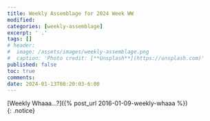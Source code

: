 ```yaml
---
title: Weekly Assemblage for 2024 Week WW
modified:
categories: [weekly-assemblage]
excerpt: ' .'
tags: []
# header:
#  image: /assets/images/weekly-assemblage.png
#  caption: 'Photo credit: [**Unsplash**](https://unsplash.com)'
published: false
toc: true
comments:
date: 2024-01-13T08:20:03-6:00
---
```

  
[Weekly Whaaa…?]({% post_url 2016-01-09-weekly-whaaa %})  
{: .notice}  

<!-- 

Maybe:  

## Shaving the Wrong Yak  

Or, occasionally, ["procrastivity"](https://www.psychologytoday.com/us/blog/rethinking-adult-adhd/202007/procrastivity-aka-sneaky-avoidance-and-adult-adhd-coping).  

Samuel Robert Mathias' [Scholarly references in Jekyll](https://crackedbassoon.com/writing/references) details some clever, although tedious to set up, ways to generate citations using Liquid in a static site. This means that for a Jekyll-based site, like mine, you wouldn't need to use one of the various plugins, like [Jekyll-Scholar](), which also do this… but at the cost of not being entirely compatible with GitHub Pages.  

-->